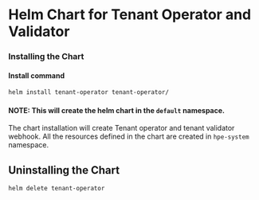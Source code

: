 # Helm Chart for Tenant Operator and Validator

### Installing the Chart

#### Install command
```sh
helm install tenant-operator tenant-operator/
```

#### NOTE: This will create the helm chart in the `default` namespace.
The chart installation will create Tenant operator and tenant validator webhook.
All the resources defined in the chart are created in `hpe-system` namespace.


## Uninstalling the Chart
`helm delete tenant-operator`
